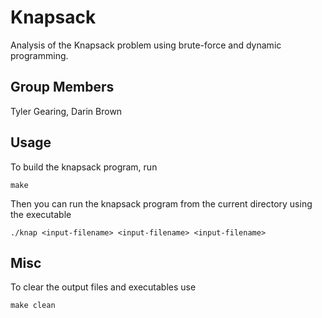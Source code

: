 # Knapsack
Analysis of the Knapsack problem using brute-force and dynamic programming.

## Group Members
Tyler Gearing, Darin Brown


Usage
-----

To build the knapsack program, run
```
make
```

Then you can run the knapsack program from the current directory using the executable
```
./knap <input-filename> <input-filename> <input-filename>
```

Misc
-----

To clear the output files and executables use
```
make clean
```

